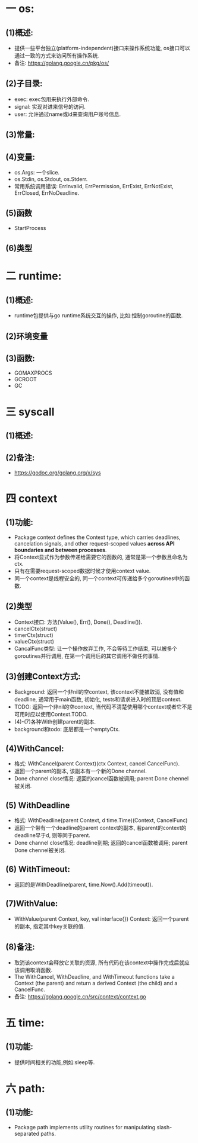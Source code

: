 # 一 os:
## (1)概述:
- 提供一些平台独立(platform-independent)接口来操作系统功能, os接口可以通过一致的方式来访问所有操作系统.
- 备注: https://golang.google.cn/pkg/os/

## (2)子目录:
- exec: exec包用来执行外部命令.
- signal: 实现对进来信号的访问.
- user: 允许通过name或id来查询用户账号信息.

## (3)常量:

## (4)变量:
- os.Args: 一个slice.
- os.Stdin, os.Stdout, os.Stderr.
- 常用系统调用错误: ErrInvalid, ErrPermission, ErrExist, ErrNotExist, ErrClosed, ErrNoDeadline.

## (5)函数
- StartProcess

## (6)类型

# 二 runtime:
## (1)概述:
- runtime包提供与go runtime系统交互的操作, 比如:控制goroutine的函数.

## (2)环境变量

## (3)函数:
- GOMAXPROCS
- GCROOT
- GC

# 三 syscall
## (1)概述:


## (2)备注:
- https://godoc.org/golang.org/x/sys 

# 四 context
## (1)功能:
- Package context defines the Context type, which carries deadlines, cancelation signals, and other request-scoped values **across API boundaries and between processes**.
- 将Context显式作为参数传递给需要它的函数的, 通常是第一个参数且命名为ctx.
- 只有在需要request-scoped数据时候才使用context value. 
- 同一个context是线程安全的, 同一个context可传递给多个goroutines中的函数.

## (2)类型
- Context接口: 方法(Value(), Err(), Done(), Deadline()).
- cancelCtx(struct)
- timerCtx(struct)
- valueCtx(struct)
- CancalFunc类型: 让一个操作放弃工作, 不会等待工作结束, 可以被多个goroutines并行调用, 在第一个调用后的其它调用不做任何事情.

## (3)创建Context方式:
- Background: 返回一个非nil的空context, 该context不能被取消, 没有值和deadline, 通常用于main函数, 初始化, tests和请求进入时的顶层context.
- TODO: 返回一个非nil的空context, 当代码不清楚使用哪个context或者它不是可用时应以使用Context.TODO.
- (4)-(7)各种With创建parent的副本.
- background和todo: 底层都是一个emptyCtx.

## (4)WithCancel:
- 格式: WithCancel(parent Context)(ctx Context, cancel CancelFunc).
- 返回一个parent的副本, 该副本有一个新的Done channel. 
- Done channel close情况: 返回的cancel函数被调用; parent Done chennel被关闭.

## (5) WithDeadline
- 格式: WithDeadline(parent Context, d time.Time)(Context, CancelFunc)
- 返回一个带有一个deadline的parent context的副本, 若parent的context的deadline早于d, 则等同于parent.
- Done channel close情况: deadline到期; 返回的cancel函数被调用; parent Done chennel被关闭.

## (6) WithTimeout:
- 返回的是WithDeadline(parent, time.Now().Add(timeout)).

## (7)WithValue:
- WithValue(parent Context, key, val interface{}) Context: 返回一个parent的副本, 指定其中key关联的值.

## (8)备注:
- 取消该context会释放它关联的资源, 所有代码在该context中操作完成后就应该调用取消函数.
- The WithCancel, WithDeadline, and WithTimeout functions take a Context (the parent) and return a derived Context (the child) and a CancelFunc.
- 备注: https://golang.google.cn/src/context/context.go

# 五 time:
## (1)功能:
- 提供时间相关的功能,例如:sleep等.

# 六 path:
## (1)功能:
- Package path implements utility routines for manipulating slash-separated paths.
